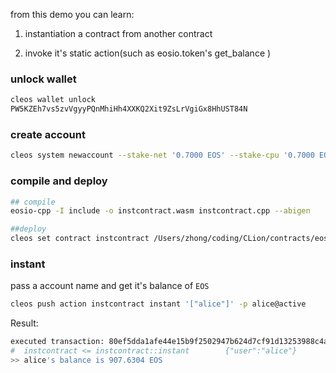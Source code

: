 from this demo you can learn:

1. instantiation a contract from another contract

2. invoke it's static action(such as eosio.token's get_balance )



### unlock wallet

```bash
cleos wallet unlock
PW5KZEh7vs5zvVgyyPQnMhiHh4XXKQ2Xit9ZsLrVgiGx8HhUST84N
```



### create account

```bash
cleos system newaccount --stake-net '0.7000 EOS' --stake-cpu '0.7000 EOS' --buy-ram-kbytes 20480000 eosio instcontract EOS6MRyAjQq8ud7hVNYcfnVPJqcVpscN5So8BhtHuGYqET5GDW5CV
```



### compile and deploy

```bash
## compile
eosio-cpp -I include -o instcontract.wasm instcontract.cpp --abigen

##deploy
cleos set contract instcontract /Users/zhong/coding/CLion/contracts/eos-contract-example/04-instantiation-contract-in-another-contract instcontract.wasm instcontract.abi
```



### instant

pass a account name and get it's balance of `EOS`

```bash
cleos push action instcontract instant '["alice"]' -p alice@active
```

Result:

```bash
executed transaction: 80ef5dda1afe44e15b9f2502947b624d7cf91d13253988c4ab3463d7182b0836  104 bytes  365 us
#  instcontract <= instcontract::instant        {"user":"alice"}
>> alice's balance is 907.6304 EOS
```









